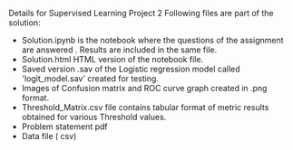 

Details for Supervised Learning Project 2  Following files are part of the solution:

- Solution.ipynb is the notebook where the questions of the assignment are answered . Results are included in the same file.
- Solution.html HTML version of the notebook file.
- Saved version .sav of the Logistic regression model  called 'logit_model.sav' created for testing.
- Images of Confusion matrix and ROC curve graph created in .png format.
- Threshold_Matrix.csv file contains tabular format of metric results obtained for various Threshold values.
- Problem statement pdf
- Data file ( csv)
